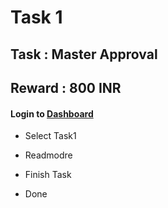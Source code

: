 
# Task 1

## Task : Master Approval

## Reward : 800 INR

#### Login to [Dashboard](https://testnet.inery.io/dashboard)

* Select Task1

* Readmodre
 
* Finish Task
 
* Done
